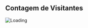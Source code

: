 ## Contagem de Visitantes
<img align="left" src = "https://profile-counter.glitch.me/landingpage_fttxcad/count.svg" alt ="Loading">